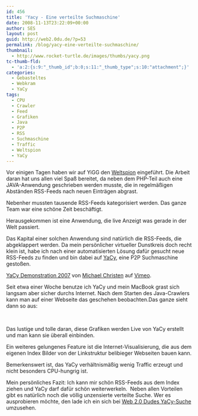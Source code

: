 ```yaml
---
id: 456
title: 'Yacy - Eine verteilte Suchmaschine'
date: 2008-11-13T23:22:09+00:00
author: SES
layout: post
guid: http://web2.0du.de/?p=53
permalink: /blog/yacy-eine-verteilte-suchmaschine/
thumbnail:
  - http://www.rocket-turtle.de/images/thumbs/yacy.png
tc-thumb-fld:
  - 'a:2:{s:9:"_thumb_id";b:0;s:11:"_thumb_type";s:10:"attachment";}'
categories:
  - Gebasteltes
  - Webkram
  - YaCy
tags:
  - CPU
  - Crawler
  - Feed
  - Grafiken
  - Java
  - P2P
  - RSS
  - Suchmaschine
  - Traffic
  - Weltspion
  - YaCy
---
```

Vor einigen Tagen haben wir auf YiGG den [Weltspion](http://www.yigg.de/weltspion/alles) eingeführt. Die Arbeit daran hat uns allen viel Spaß bereitet, da neben dem PHP-Teil auch eine JAVA-Anwendung geschrieben werden musste, die in regelmäßigen Abständen RSS-Feeds nach neuen Einträgen abgrast.

Nebenher mussten tausende RSS-Feeds kategorisiert werden. Das ganze Team war eine schöne Zeit beschäftigt.

Herausgekommen ist eine Anwendung, die live Anzeigt was gerade in der Welt passiert.

Das Kapital einer solchen Anwendung sind natürlich die RSS-Feeds, die abgeklappert werden. Da mein persönlicher virtueller Dunstkreis doch recht klein ist, habe ich nach einer automatisierten Lösung dafür gesucht neue RSS-Feeds zu finden und bin dabei auf [YaCy](http://yacy.net/), eine P2P Suchmaschine gestoßen.


[YaCy Demonstration 2007](http://vimeo.com/991332) von [Michael Christen](http://vimeo.com/yacy) auf [Vimeo](http://vimeo.com).

Seit etwa einer Woche benutze ich YaCy und mein MacBook grast sich langsam aber sicher durchs Internet. Nach dem Starten des Java-Crawlers kann man auf einer Webseite das geschehen beobachten.Das ganze sieht dann so aus:

<img loading="lazy"  title="Meine YaCy-Statistik (Live)" src="http://tinkr.de:8080/Banner.png?textcolor=ffffff&bgcolor=000000&bordercolor=aaaaaa" alt=""   />

<img loading="lazy"  title="Aktueller Status des YaCy-Netzwerks" src="http://tinkr.de:8080/NetworkPicture.png?width=606&height=320&bgcolor=000000" alt=""   />

Das lustige und tolle daran, diese Grafiken werden Live von YaCy erstellt und man kann sie überall einbinden.

Ein weiteres gelungenes Feature ist die Internet-Visualisierung, die aus dem eigenen Index Bilder von der Linkstruktur belibieger Webseiten bauen kann.

Bemerkenswert ist, das YaCy verhältnismäßig wenig Traffic erzeugt und nicht besonders CPU-hungrig ist.

Mein persönliches Fazit: Ich kann mir schön RSS-Feeds aus dem Index ziehen und YaCy darf dafür schön weiterwerkeln.  Neben allen Vorteilen gibt es natürlich noch die völlig unzensierte verteilte Suche. Wer es ausprobieren möchte, den lade ich ein sich bei [Web 2.0 Dudes YaCy-Suche](http://web2.0du.de:8080) umzusehen.
